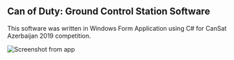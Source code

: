 ## Can of Duty: Ground Control Station Software
This software was written in Windows Form Application using C# for CanSat Azerbaijan 2019 competition. 



![Screenshot from app](https://github.com/mirakram1/Can_of_Duty/Screenshots/screen1.png)
